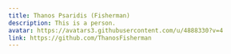 ```yaml
---
title: Thanos Psaridis (Fisherman)
description: This is a person.
avatar: https://avatars3.githubusercontent.com/u/4888330?v=4
link: https://github.com/ThanosFisherman
---
```

